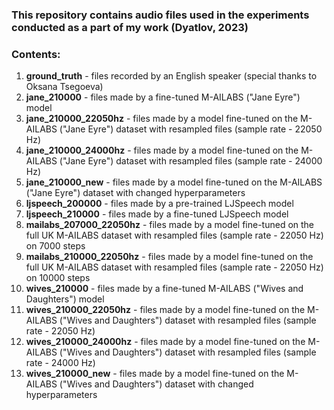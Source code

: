 ### This repository contains audio files used in the experiments conducted as a part of my work (Dyatlov, 2023)

### Contents:
1. **ground_truth** - files recorded by an English speaker (special thanks to Oksana Tsegoeva)
2. **jane_210000** - files made by a fine-tuned M-AILABS ("Jane Eyre") model
3. **jane_210000_22050hz** - files made by a model fine-tuned on the M-AILABS ("Jane Eyre") dataset with resampled files (sample rate - 22050 Hz)
4. **jane_210000_24000hz** - files made by a model fine-tuned on the M-AILABS ("Jane Eyre") dataset with resampled files (sample rate - 24000 Hz)
5. **jane_210000_new** - files made by a model fine-tuned on the M-AILABS ("Jane Eyre") dataset with changed hyperparameters
6. **ljspeech_200000** - files made by a pre-trained LJSpeech model
7. **ljspeech_210000** - files made by a fine-tuned LJSpeech model
8. **mailabs_207000_22050hz** - files made by a model fine-tuned on the full UK M-AILABS dataset with resampled files (sample rate - 22050 Hz) on 7000 steps
9. **mailabs_210000_22050hz** - files made by a model fine-tuned on the full UK M-AILABS dataset with resampled files (sample rate - 22050 Hz) on 10000 steps
10. **wives_210000** - files made by a fine-tuned M-AILABS ("Wives and Daughters") model
11. **wives_210000_22050hz** - files made by a model fine-tuned on the M-AILABS ("Wives and Daughters") dataset with resampled files (sample rate - 22050 Hz)
12. **wives_210000_24000hz** - files made by a model fine-tuned on the M-AILABS ("Wives and Daughters") dataset with resampled files (sample rate - 24000 Hz)
13. **wives_210000_new** - files made by a model fine-tuned on the M-AILABS ("Wives and Daughters") dataset with changed hyperparameters
